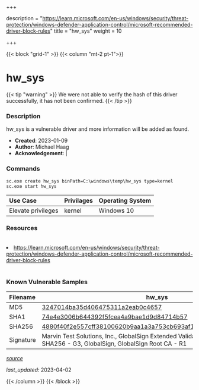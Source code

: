 +++

description = "https://learn.microsoft.com/en-us/windows/security/threat-protection/windows-defender-application-control/microsoft-recommended-driver-block-rules"
title = "hw_sys"
weight = 10

+++


{{< block "grid-1" >}}
{{< column "mt-2 pt-1">}}


# hw_sys 


{{< tip "warning" >}}
We were not able to verify the hash of this driver successfully, it has not been confirmed.
{{< /tip >}}


### Description

hw_sys is a vulnerable driver and more information will be added as found.

- **Created**: 2023-01-09
- **Author**: Michael Haag
- **Acknowledgement**:  | [](https://twitter.com/)

### Commands

```
sc.exe create hw_sys binPath=C:\windows\temp\hw_sys type=kernel
sc.exe start hw_sys
```

| Use Case | Privilages | Operating System | 
|:---- | ---- | ---- |
| Elevate privileges | kernel | Windows 10 |

### Resources
<br>
<li><a href=" https://learn.microsoft.com/en-us/windows/security/threat-protection/windows-defender-application-control/microsoft-recommended-driver-block-rules"> https://learn.microsoft.com/en-us/windows/security/threat-protection/windows-defender-application-control/microsoft-recommended-driver-block-rules</a></li>
<br>

### Known Vulnerable Samples

| Filename | hw_sys |
|:---- | ---- | 
| MD5 | <a href="https://www.virustotal.com/gui/file/3247014ba35d406475311a2eab0c4657">3247014ba35d406475311a2eab0c4657</a> |
| SHA1 | <a href="https://www.virustotal.com/gui/file/74e4e3006b644392f5fcea4a9bae1d9d84714b57">74e4e3006b644392f5fcea4a9bae1d9d84714b57</a> |
| SHA256 | <a href="https://www.virustotal.com/gui/file/4880f40f2e557cff38100620b9aa1a3a753cb693af16cd3d95841583edcb57a8">4880f40f2e557cff38100620b9aa1a3a753cb693af16cd3d95841583edcb57a8</a> |
| Signature | Marvin Test Solutions, Inc., GlobalSign Extended Validation CodeSigning CA - SHA256 - G3, GlobalSign, GlobalSign Root CA - R1   |


[*source*](https://github.com/magicsword-io/LOLDrivers/tree/main/yaml/hw_sys.yml)

*last_updated:* 2023-04-02








{{< /column >}}
{{< /block >}}
